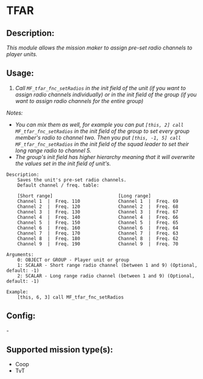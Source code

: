 # TFAR
## Description:
_This module allows the mission maker to assign pre-set radio channels to player units._

## Usage:
1. _Call `MF_tfar_fnc_setRadios` in the init field of the unit (if you want to assign radio channels individually) or in the init field of the group (if you want to assign radio channels for the entire group)_

_Notes:_
 - _You can mix them as well, for example you can put `[this, 2] call MF_tfar_fnc_setRadios` in the init field of the group to set every group member's radio to channel two. Then you put `[this, -1, 5] call MF_tfar_fnc_setRadios` in the init field of the squad leader to set their long range radio to channel 5._
 - _The group's init field has higher hierarchy meaning that it will overwrite the values set in the init field of unit's._
```
Description:
    Saves the unit's pre-set radio channels.
    Default channel / freq. table:

    [Short range]                        [Long range]
    Channel 1  |  Freq. 110              Channel 1  |  Freq. 69
    Channel 2  |  Freq. 120              Channel 2  |  Freq. 68
    Channel 3  |  Freq. 130              Channel 3  |  Freq. 67
    Channel 4  |  Freq. 140              Channel 4  |  Freq. 66
    Channel 5  |  Freq. 150              Channel 5  |  Freq. 65
    Channel 6  |  Freq. 160              Channel 6  |  Freq. 64
    Channel 7  |  Freq. 170              Channel 7  |  Freq. 63
    Channel 8  |  Freq. 180              Channel 8  |  Freq. 62
    Channel 9  |  Freq. 190              Channel 9  |  Freq. 70

Arguments:
    0: OBJECT or GROUP - Player unit or group
    1: SCALAR - Short range radio channel (between 1 and 9) (Optional, default: -1)
    2: SCALAR - Long range radio channel (between 1 and 9) (Optional, default: -1)

Example:
    [this, 6, 3] call MF_tfar_fnc_setRadios
```

## Config:
\-

## Supported mission type(s):
 - Coop
 - TvT
